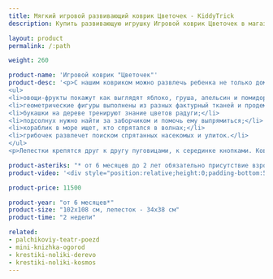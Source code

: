 ```yaml
---
title: Мягкий игровой развивающий коврик Цветочек - KiddyTrick
description: Купить развивающую игрушку Игровой коврик Цветочек в магазине KiddyTrick

layout: product
permalink: /:path

weight: 260

product-name: 'Игровой коврик "Цветочек"'
product-desc: '<p>С нашим ковриком можно развлечь ребенка не только дома и на природе, но и в поездке - он разборный и мягкий. Выполнен в виде цветка с серединкой, на которую можно посадить малыша.</p> 
<ul>
<li>овощи-фрукты покажут как выглядят яблоко, груша, апельсин и помидор снаружи и внутри;</li>
<li>геометрические фигуры выполнены из разных фактурный тканей и продемонстрируют шесть видов эмоций;</li>
<li>букашки на дереве тренируют знание цветов радуги;</li>
<li>подсолнух нужно найти за заборчиком и помочь ему выпрямиться;</li>
<li>кораблик в море ищет, кто спрятался в волнах;</li>
<li>грибочек развлечет поиском спрятанных насекомых и улиток.</li>
</ul>
<p>Лепестки крепятся друг к другу пуговицами, к серединке кнопками. Коврик складывается гармошкой и фиксируется застежкой.</p>'

product-asteriks: "* от 6 месяцев до 2 лет обязательно присутствие взрослых, так как в коврике присутствуют съемные и пришивные детали, которые очень старательные детки могут проглотить."
product-video: '<div style="position:relative;height:0;padding-bottom:56.25%"><iframe src="https://www.youtube.com/embed/WYjzVDvghwA?ecver=2" width="640" height="360" frameborder="0" style="position:absolute;width:100%;height:100%;left:0" allowfullscreen></iframe></div>'

product-price: 11500

product-year: "от 6 месяцев*"
product-size: "102х108 см, лепесток - 34х38 см"
product-time: "2 недели"

related:
- palchikoviy-teatr-poezd
- mini-knizhka-ogorod
- krestiki-noliki-derevo
- krestiki-noliki-kosmos
---
```

	